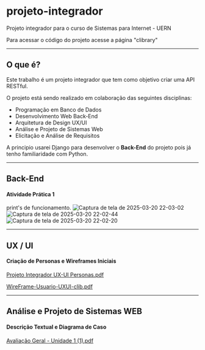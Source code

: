 # projeto-integrador
Projeto integrador para o curso de Sistemas para Internet - UERN

Para acessar o código do projeto acesse a página "clibrary"
___
## O que é?
Este trabalho é um projeto integrador que tem como objetivo criar uma API RESTful.

O projeto está sendo realizado em colaboração das seguintes disciplinas:

- Programação em Banco de Dados
- Desenvolvimento Web Back-End
- Arquitetura de Design UX/UI
- Análise e Projeto de Sistemas  Web
- Elicitação e Análise de Requisitos
 
A principio usarei Django para desenvolver o **Back-End** do projeto pois já tenho familiaridade com Python.
___
## Back-End
#### Atividade Prática 1
print's de funcionamento.
![Captura de tela de 2025-03-20 22-03-02](https://github.com/user-attachments/assets/34171f92-d4a1-4351-80f5-982caf66c3d9)
![Captura de tela de 2025-03-20 22-02-44](https://github.com/user-attachments/assets/035673c6-a96a-462a-8dca-173701ba66a4)
![Captura de tela de 2025-03-20 22-02-20](https://github.com/user-attachments/assets/90633443-d4ef-4e88-b6d9-10cf61998adf)
___
## UX / UI
#### Criação de Personas e Wireframes Iniciais
[Projeto Integrador UX-UI Personas.pdf](https://github.com/user-attachments/files/19441153/Projeto.Integrador.UX-UI.Personas.pdf)

[WireFrame-Usuario-UXUI-clib.pdf](https://github.com/user-attachments/files/19441155/WireFrame-Usuario-UXUI-clib.pdf)
___
## Análise e Projeto de Sistemas WEB
#### Descrição Textual  e Diagrama de Caso
[Avaliação Geral - Unidade 1 (1).pdf](https://github.com/user-attachments/files/19441169/Avaliacao.Geral.-.Unidade.1.1.pdf)
